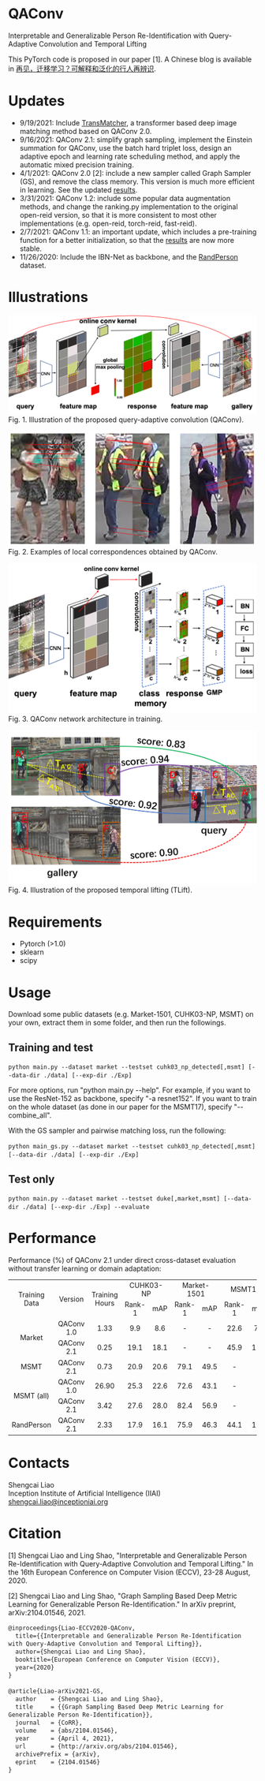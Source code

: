 # QAConv
Interpretable and Generalizable Person Re-Identification with Query-Adaptive Convolution and Temporal Lifting

This PyTorch code is proposed in our paper [1]. A Chinese blog is available in [再见，迁移学习？可解释和泛化的行人再辨识](https://mp.weixin.qq.com/s/ukZgCsGdig0jE6jmkpBbbA).

# Updates

* 9/19/2021: Include [TransMatcher](https://github.com/ShengcaiLiao/QAConv/tree/master/projects/transmatcher), a transformer based deep image matching method based on QAConv 2.0.
* 9/16/2021: QAConv 2.1: simplify graph sampling, implement the Einstein summation for QAConv, use the batch hard triplet loss, design an adaptive epoch and learning rate scheduling method, and apply the automatic mixed precision training.
* 4/1/2021: QAConv 2.0 [2]: include a new sampler called Graph Sampler (GS), and remove the class memory. This version is much more efficient in learning. See the updated [results](#Performance).
* 3/31/2021: QAConv 1.2: include some popular data augmentation methods, and change the ranking.py implementation to the original open-reid version, so that it is more consistent to most other implementations (e.g. open-reid, torch-reid, fast-reid).
* 2/7/2021: QAConv 1.1: an important update, which includes a pre-training function for a better initialization, so that the [results](#Performance) are now more stable.
* 11/26/2020: Include the IBN-Net as backbone, and the [RandPerson](https://github.com/VideoObjectSearch/RandPerson) dataset.

# Illustrations

![QAConv](image/QAConv.png)
Fig. 1. Illustration of the proposed query-adaptive convolution (QAConv).

![QAConv-Link](image/qaconv-link.png)
Fig. 2. Examples of local correspondences obtained by QAConv.

![QAConv-Arch](image/arch.png)
Fig. 3. QAConv network architecture in training.

![TLift](image/TLift.png)
Fig. 4. Illustration of the proposed temporal lifting (TLift).

# Requirements

- Pytorch (>1.0)
- sklearn
- scipy

# Usage
Download some public datasets (e.g. Market-1501, CUHK03-NP, MSMT) on your own, extract them in some 
folder, and then run the followings.

## Training and test
`python main.py --dataset market --testset cuhk03_np_detected[,msmt] [--data-dir ./data] [--exp-dir ./Exp]`

For more options, run "python main.py --help". For example, if you want to use the ResNet-152 as backbone, specify "-a resnet152". If you want to train on the whole dataset (as done in our paper for the MSMT17), specify "--combine_all".

With the GS sampler and pairwise matching loss, run the following:

``python main_gs.py --dataset market --testset cuhk03_np_detected[,msmt] [--data-dir ./data] [--exp-dir ./Exp]``

## Test only
`python main.py --dataset market --testset duke[,market,msmt] [--data-dir ./data] [--exp-dir ./Exp] --evaluate`

# Performance

Performance (%) of QAConv 2.1 under direct cross-dataset evaluation without transfer learning or domain adaptation:

<table align="center">
  <tr align="center">
    <td rowspan="2">Training Data</td>
    <td rowspan="2">Version</td>
    <td rowspan="2">Training Hours</td>
    <td colspan="2">CUHK03-NP</td>
    <td colspan="2">Market-1501</td>
    <td colspan="2">MSMT17</td>
  </tr>
  <tr align="center">
    <td>Rank-1</td>
    <td>mAP</td>
    <td>Rank-1</td>
    <td>mAP</td>
    <td>Rank-1</td>
    <td>mAP</td>
  </tr>
  <tr align="center">
    <td rowspan="2">Market</td>
    <td>QAConv 1.0</td>
    <td>1.33</td>
    <td>9.9</td>
    <td>8.6</td>
    <td>-</td>
    <td>-</td>
    <td>22.6</td>
    <td>7.0</td>
  </tr>
  <tr align="center">
    <td>QAConv 2.1</td>
    <td>0.25</td>
    <td>19.1</td>
    <td>18.1</td>
    <td>-</td>
    <td>-</td>
    <td>45.9</td>
    <td>17.2</td>
  </tr>
  <tr align="center">
    <td>MSMT</td>
    <td>QAConv 2.1</td>
    <td>0.73</td>
    <td>20.9</td>
    <td>20.6</td>
    <td>79.1</td>
    <td>49.5</td>
    <td>-</td>
    <td>-</td>
  </tr>
  <tr align="center">
    <td rowspan="2">MSMT (all)</td>
    <td>QAConv 1.0</td>
    <td>26.90</td>
    <td>25.3</td>
    <td>22.6</td>
    <td>72.6</td>
    <td>43.1</td>
    <td>-</td>
    <td>-</td>
  </tr>
  <tr align="center">
    <td>QAConv 2.1</td>
    <td>3.42</td>
    <td>27.6</td>
    <td>28.0</td>
    <td>82.4</td>
    <td>56.9</td>
    <td>-</td>
    <td>-</td>
  </tr>
  <tr align="center">
    <td>RandPerson</td>
    <td>QAConv 2.1</td>
    <td>2.33</td>
    <td>17.9</td>
    <td>16.1</td>
    <td>75.9</td>
    <td>46.3</td>
    <td>44.1</td>
    <td>15.2</td>
  </tr>
</table>

# Contacts

Shengcai Liao  
Inception Institute of Artificial Intelligence (IIAI)  
shengcai.liao@inceptioniai.org

# Citation
[1] Shengcai Liao and Ling Shao, "Interpretable and Generalizable Person Re-Identification with Query-Adaptive Convolution and Temporal Lifting." In the 16th European Conference on Computer Vision (ECCV), 23-28 August, 2020.

[2] Shengcai Liao and Ling Shao, "Graph Sampling Based Deep Metric Learning for Generalizable Person Re-Identification." In arXiv preprint, arXiv:2104.01546, 2021.

```
@inproceedings{Liao-ECCV2020-QAConv,  
  title={{Interpretable and Generalizable Person Re-Identification with Query-Adaptive Convolution and Temporal Lifting}},  
  author={Shengcai Liao and Ling Shao},  
  booktitle={European Conference on Computer Vision (ECCV)},  
  year={2020}  
}

@article{Liao-arXiv2021-GS,
  author    = {Shengcai Liao and Ling Shao},
  title     = {{Graph Sampling Based Deep Metric Learning for Generalizable Person Re-Identification}},
  journal   = {CoRR},
  volume    = {abs/2104.01546},
  year      = {April 4, 2021},
  url       = {http://arxiv.org/abs/2104.01546},
  archivePrefix = {arXiv},
  eprint    = {2104.01546}
}
```